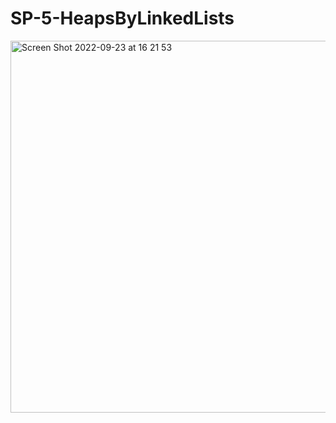 # SP-5-HeapsByLinkedLists

<img width="595" alt="Screen Shot 2022-09-23 at 16 21 53" src="https://user-images.githubusercontent.com/74483949/191982747-3eb28440-690d-4202-87fd-f8b87ab33a99.png">
